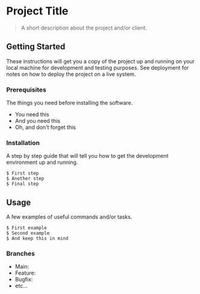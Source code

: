 # Project Title

> A short description about the project and/or client.

## Getting Started

<p>These instructions will get you a copy of the project up and running on your local machine for development and testing purposes. See deployment for notes on how to deploy the project on a live system.<p>

### Prerequisites

<p>The things you need before installing the software.<p>

* You need this
* And you need this
* Oh, and don't forget this

### Installation

<p>A step by step guide that will tell you how to get the development environment up and running.<p>

```
$ First step
$ Another step
$ Final step
```

## Usage

A few examples of useful commands and/or tasks.

```
$ First example
$ Second example
$ And keep this in mind
```
### Branches

* Main:
* Feature:
* Bugfix:
* etc...
